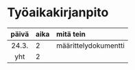 # Työaikakirjanpito

| päivä | aika | mitä tein  |
| :----:|:-----| :-----|
| 24.3. | 2    | määrittelydokumentti |
| yht   | 2    | | 